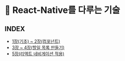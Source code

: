 # 📖 React-Native를 다루는 기술

## INDEX

-   [1장(기초) ~ 2장(컴포넌트)](./01~02/LearnReactNative/README.md)
-   [3장 ~ 4장(할일 목록 만들기)](./03~04/TodoApp/README.md)
-   [5장(리액트 네비게이션 적용)](./05/Navigation/README.md)
